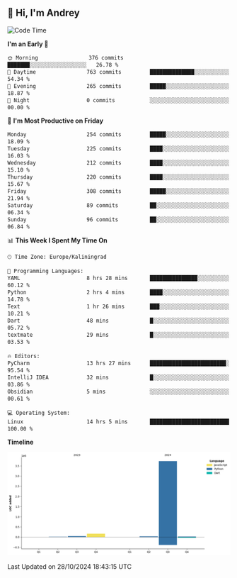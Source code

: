 ## 👋 Hi, I'm Andrey

<!--START_SECTION:waka-->
![Code Time](http://img.shields.io/badge/Code%20Time-542%20hrs%2022%20mins-blue)

**I'm an Early 🐤** 

```text
🌞 Morning                376 commits         ███████░░░░░░░░░░░░░░░░░░   26.78 % 
🌆 Daytime                763 commits         ██████████████░░░░░░░░░░░   54.34 % 
🌃 Evening                265 commits         █████░░░░░░░░░░░░░░░░░░░░   18.87 % 
🌙 Night                  0 commits           ░░░░░░░░░░░░░░░░░░░░░░░░░   00.00 % 
```
📅 **I'm Most Productive on Friday** 

```text
Monday                   254 commits         █████░░░░░░░░░░░░░░░░░░░░   18.09 % 
Tuesday                  225 commits         ████░░░░░░░░░░░░░░░░░░░░░   16.03 % 
Wednesday                212 commits         ████░░░░░░░░░░░░░░░░░░░░░   15.10 % 
Thursday                 220 commits         ████░░░░░░░░░░░░░░░░░░░░░   15.67 % 
Friday                   308 commits         █████░░░░░░░░░░░░░░░░░░░░   21.94 % 
Saturday                 89 commits          ██░░░░░░░░░░░░░░░░░░░░░░░   06.34 % 
Sunday                   96 commits          ██░░░░░░░░░░░░░░░░░░░░░░░   06.84 % 
```


📊 **This Week I Spent My Time On** 

```text
🕑︎ Time Zone: Europe/Kaliningrad

💬 Programming Languages: 
YAML                     8 hrs 28 mins       ███████████████░░░░░░░░░░   60.12 % 
Python                   2 hrs 4 mins        ████░░░░░░░░░░░░░░░░░░░░░   14.78 % 
Text                     1 hr 26 mins        ███░░░░░░░░░░░░░░░░░░░░░░   10.21 % 
Dart                     48 mins             █░░░░░░░░░░░░░░░░░░░░░░░░   05.72 % 
textmate                 29 mins             █░░░░░░░░░░░░░░░░░░░░░░░░   03.53 % 

🔥 Editors: 
PyCharm                  13 hrs 27 mins      ████████████████████████░   95.54 % 
IntelliJ IDEA            32 mins             █░░░░░░░░░░░░░░░░░░░░░░░░   03.86 % 
Obsidian                 5 mins              ░░░░░░░░░░░░░░░░░░░░░░░░░   00.61 % 

💻 Operating System: 
Linux                    14 hrs 5 mins       █████████████████████████   100.00 % 
```

**Timeline**

![Lines of Code chart](https://raw.githubusercontent.com/Mist3s/Mist3s/main/assets/bar_graph.png)


 Last Updated on 28/10/2024 18:43:15 UTC
<!--END_SECTION:waka-->

